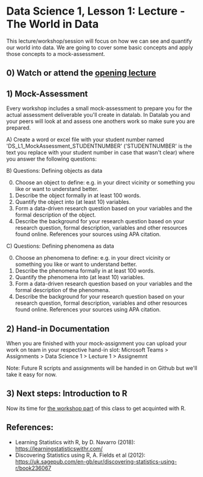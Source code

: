 ﻿# Data Science 1, Lesson 1: Lecture - The World in Data 

This lecture/workshop/session will focus on how we can see and quantify our world into data. We are going to cover some basic concepts and apply those concepts to a mock-assessment.

## 0) Watch or attend the [opening lecture](https://github.com/BredaUniversity/AAI-DM/blob/881590f3c6c3d682ef56357e4c04e237fa570e27/docs/Year1/BlockA/DataScience/Courses/DS1/Day1/DS1%20-%20Lecture%201;%20The%20world%20in%20data.pptx)

## 1) Mock-Assessment
Every workshop includes a small mock-assessment to prepare you for the actual assessment deliverable you'll create in datalab. In Datalab you and your peers will look at and assess one anothers work so make sure you are prepared.

A) Create a word or excel file with your student number named 'DS_L1_MockAssessment_STUDENTNUMBER' ('STUDENTNUMBER' is the text you replace with your student number in case that wasn't clear) where you answer the following questions:

B) Questions: Defining objects as data

0. Choose an object to define: e.g. in your direct vicinity or something you like or want to understand better.
1. Describe the object formally in at least 100 words.
2. Quantify the object into (at least 10) variables. 
3. Form a data-driven research question based on your variables and the formal description of the object.
4. Describe the background for your research question based on your research question, formal description, variables and other resources found online. References your sources using APA citation.

C) Questions: Defining phenomena as data

0. Choose an phenomena to define: e.g. in your direct vicinity or something you like or want to understand better. 
1. Describe the phenomena formally in at least 100 words.
2. Quantify the phenomena into (at least 10) variables. 
3. Form a data-driven research question based on your variables and the formal description of the phenomena.
4. Describe the background for your research question based on your research question, formal description, variables and other resources found online. References your sources using APA citation.


## 2) Hand-in Documentation
When you are finished with your mock-assignment you can upload your work on team in your respective hand-in slot: Microsoft Teams > Assignments > Data Science 1 > Lecture 1 > Assignemnt

Note: Future R scripts and assignments will be handed in on Github but we'll take it easy for now.

## 3) Next steps: Introduction to R
Now its time for [the workshop part](https://github.com/BredaUniversity/AAI-DM/blob/15cceaca8803d1a5a92a7deed372485e6bac76de/docs/Year1/BlockA/DataScience/Courses/DS1/Day1/DS1_L1_MVP_IntroToR.md) of this class to get acquinted with R.

## References:
- Learning Statistics with R, by D. Navarro (2018):  https://learningstatisticswithr.com/  
- Discovering Statistics using R, A. Fields et al (2012): https://uk.sagepub.com/en-gb/eur/discovering-statistics-using-r/book236067  

